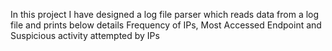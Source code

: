 In this project I have designed a log file parser which reads data from a log file and prints below details
Frequency of IPs, Most Accessed Endpoint and Suspicious activity attempted by IPs
